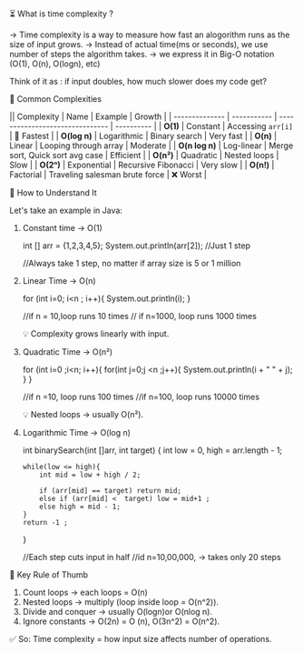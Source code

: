 ⏳ What is time complexity ?

-> Time complexity is a way to measure how fast an alogorithm runs as the size of input grows.
-> Instead of actual time(ms or seconds),  we use number of steps the algorithm takes.
-> we express it in Big-O notation (O(1), O(n), O(logn), etc)

Think of it as : if input doubles, how much slower does my code get?


🔹 Common Complexities

|| Complexity     | Name        | Example                         | Growth    |
| -------------- | ----------- | ------------------------------- | ---------- |
| **O(1)**       | Constant    | Accessing `arr[i]`              | 🚀 Fastest |
| **O(log n)**   | Logarithmic | Binary search                   | Very fast  |
| **O(n)**       | Linear      | Looping through array           | Moderate   |
| **O(n log n)** | Log-linear  | Merge sort, Quick sort avg case | Efficient  |
| **O(n²)**      | Quadratic   | Nested loops                    | Slow       |
| **O(2ⁿ)**      | Exponential | Recursive Fibonacci             | Very slow  |
| **O(n!)**      | Factorial   | Traveling salesman brute force  | ❌ Worst   |

🔹 How to Understand It

Let's take an example in Java:

1. Constant time -> O(1)

    int [] arr = {1,2,3,4,5};
    System.out.println(arr[2]);    //Just 1 step

    //Always take 1 step, no matter if array size is 5 or 1 million

2. Linear Time → O(n)

    for (int i=0; i<n ; i++){
        System.out.println(i);
    }

    //if n = 10,loop runs 10 times
    // if n=1000, loop runs 1000 times

    💡 Complexity grows linearly with input.

3. Quadratic Time → O(n²)

    for (int i=0 ;i<n; i++){
        for(int j=0;j <n ;j++){
            System.out.println(i + " " + j);
        }
    }

   //if n =10, loop runs 100 times
   //if n=100, loop runs 10000 times

    💡 Nested loops → usually O(n²).

 4. Logarithmic Time → O(log n)   

    int binarySearch(int []arr, int target) {
        int low = 0, high = arr.length - 1;

        while(low <= high){
            int mid = low + high / 2;

            if (arr[mid] == target) return mid;
            else if (arr[mid] <  target) low = mid+1 ;
            else high = mid - 1;
        }
        return -1 ;
    }

    //Each step cuts input in half
    //id n=10,00,000, -> takes only 20 steps


🔹 Key Rule of Thumb

1. Count loops -> each loops = O(n)
2. Nested loops -> multiply (loop inside loop = O(n^2)).
3. Divide and conquer -> usually O(logn)or O(nlog n).
4. Ignore constants -> O(2n) = O (n), O(3n^2) = O(n^2).

✅ So: Time complexity = how input size affects number of operations.